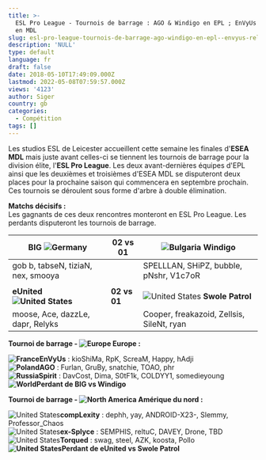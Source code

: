 ```yaml
---
title: >-
  ESL Pro League - Tournois de barrage : AGO & Windigo en EPL ; EnVyUs relégué
  en MDL
slug: esl-pro-league-tournois-de-barrage-ago-windigo-en-epl--envyus-relegue-en-mdl
description: 'NULL'
type: default
language: fr
draft: false
date: 2018-05-10T17:49:09.000Z
lastmod: 2022-05-08T07:59:57.000Z
views: '4123'
author: Siger
country: gb
categories:
  - Compétition
tags: []
---
```

Les studios ESL de Leicester accueillent cette semaine les finales d'**ESEA** **MDL** mais juste avant celles-ci se tiennent les tournois de barrage pour la division élite, l'**ESL Pro League**. Les deux avant-dernières équipes d'EPL ainsi que les deuxièmes et troisièmes d'ESEA MDL se disputeront deux places pour la prochaine saison qui commencera en septembre prochain. Ces tournois se déroulent sous forme d'arbre à double élimination.  
  
**Matchs décisifs :**  
Les gagnants de ces deux rencontres monteront en ESL Pro League. Les perdants disputeront les tournois de barrage.

| **BIG ![Germany](/images/countries/de.svg)⁠**           | **02 vs 01** | **![Bulgaria](/images/countries/bg.svg)⁠ Windigo**           |
| ------------------------------------------------------- | ------------ | ------------------------------------------------------------ |
| gob b, tabseN, tiziaN, nex, smooya                      |              | SPELLLAN, SHiPZ, bubble, pNshr, V1c7oR                       |
|                                                         |              |                                                              |
| **eUnited ![United States](/images/countries/us.svg)⁠** | **02 vs 01** | ![United States](/images/countries/us.svg)⁠ **Swole Patrol** |
| moose, Ace, dazzLe, dapr, Relyks                        |              | Cooper, freakazoid, Zellsis, SileNt, ryan                    |

  
**Tournoi de barrage - ![Europe](/images/countries/eu.svg)⁠ Europe :**

**![France](/images/countries/fr.svg)⁠EnVyUs** : kioShiMa, RpK, ScreaM, Happy, hAdji  
**![Poland](/images/countries/pl.svg)⁠AGO** : Furlan, GruBy, snatchie, TOAO, phr  
**![Russia](/images/countries/ru.svg)⁠Spirit** : DavCost, Dima, S0tF1k, COLDYY1, somedieyoung  
**![World](/images/countries/wo.svg)⁠Perdant de BIG vs Windigo**

  
**Tournoi de barrage - ![North America](/images/countries/uc.svg)⁠ Amérique du nord :**

![United States](/images/countries/us.svg)⁠**compLexity** : dephh, yay, ANDROID-X23-, Slemmy, Professor\_Chaos  
![United States](/images/countries/us.svg)⁠**ex-Splyce** : SEMPHIS, reltuC, DAVEY, Drone, TBD  
![United States](/images/countries/us.svg)⁠**Torqued** : swag, steel, AZK, koosta, Pollo  
**![United States](/images/countries/us.svg)⁠Perdant de eUnited vs Swole Patrol**
